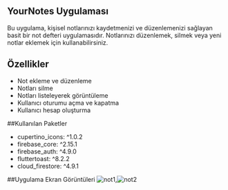 ## YourNotes Uygulaması

Bu uygulama, kişisel notlarınızı kaydetmenizi ve düzenlemenizi sağlayan basit bir not defteri uygulamasıdır. Notlarınızı düzenlemek, silmek veya yeni notlar eklemek için kullanabilirsiniz.


## Özellikler

- Not ekleme ve düzenleme
- Notları silme
- Notları listeleyerek görüntüleme
- Kullanıcı oturumu açma ve kapatma
- Kullanıcı hesap oluşturma


##Kullanılan Paketler

- cupertino_icons: ^1.0.2
- firebase_core: ^2.15.1
- firebase_auth: ^4.9.0
-  fluttertoast: ^8.2.2
-  cloud_firestore: ^4.9.1
  
##Uygulama Ekran Görüntüleri
![not1](https://github.com/sevaltansu/YournNoteaApp/assets/72619752/efde747a-30ae-490f-8e79-592020793d01),![not2](https://github.com/sevaltansu/YournNoteaApp/assets/72619752/749adf35-520d-460d-a91c-476d540fc205)


